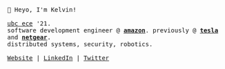 <p>
  <samp>
    👋 Heyo, I'm Kelvin! </br></br>
    <a href="https://ece.ubc.ca/">ubc ece</a> '21.</br>
    software development engineer @ <b><a href="https://aws.amazon.com/">amazon</a></b>. previously @ <b><a href="https://www.tesla.com/">tesla</a></b> and <b><a href="https://www.netgear.com/">netgear</a></b>.</br>
    distributed systems, security, robotics.</br></br>
    <a href="https://www.kelvinkoon.dev/">Website</a> | <a href="https://www.linkedin.com/in/kelvinkoon/">LinkedIn</a> | <a href="https://twitter.com/NotCelsiusDeg">Twitter</a>
  </samp>
</p>
